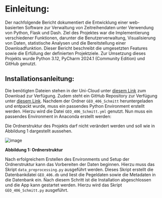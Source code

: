 # Einleitung:

Der nachfolgende Bericht dokumentiert die Entwicklung einer web-basierten
Software zur Verwaltung von Zeitreihendaten unter Verwendung von Python, 
Flask und Dash. Ziel des Projektes war die Implementierung verschiedener 
Funktionen, darunter die Benutzerverwaltung, Visualisierung von Daten, 
statistische Analysen und die Bereitstellung einer Downloadfunktion. 
Dieser Bericht beschreibt die umgesetzten Features sowie die Erfüllung 
der definierten Projektziele. Zur Umsetzung dieses Projekts wurde Python 
3.12, PyCharm 2024.1 (Community Edition) und GitHub genutzt.

## Installationsanleitung:

Die benötigten Dateien stehen in der Uni-Cloud unter [diesem Link](https://cloud.uni-jena.de/s/EwPqQWKJqjQ4yC3) zum
Download zur Verfügung. Zudem steht ein GitHub Repository zur Verfügung unter
[diesem Link](https://github.com/Niklas-Schm/GEO_406_Schmitt). Nachdem der Ordner `GEO_406_Schmitt` heruntergeladen und 
entpackt wurde, muss ein passendes Python Environment erstellt werden. Hierzu
wird die Datei `GEO_406_Schmitt.yml` genutzt. Nun muss ein passendes 
Environment in Anaconda erstellt werden:


Die Ordnerstruktur des Projekts darf nicht verändert werden und soll wie in Abbildung 1 dargestellt aussehen.

![image](https://github.com/Niklas-Schm/GEO_406_Schmitt/assets/105650987/d44e73b9-f8cf-4100-9355-d3e2062f11b4)

**Abbildung 1: Ordnerstruktur**

Nach erfolgreichem Erstellen des Environments und Setup der Ordnerstruktur kann das Vorbereiten der Daten beginnen. Hierzu muss das Skript `data_preprocessing.py` ausgeführt werden. Dieses Skript erstellt die Datenbankdatei `GEO_406.db` und liest die Pegeldaten sowie die Metadaten in die Datenbank ein. Nach diesem Schritt ist die Installation abgeschlossen und die App kann gestartet werden. Hierzu wird das Skript `GEO_406_Schmitt.py` ausgeführt.

